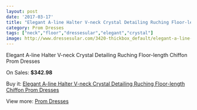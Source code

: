 ```yaml
---
layout: post
date: '2017-03-17'
title: "Elegant A-line Halter V-neck Crystal Detailing Ruching Floor-length Chiffon Prom Dresses"
category: Prom Dresses
tags: ["neck","floor","dressesular","elegant","crystal"]
image: http://www.dressesular.com/3420-thickbox_default/elegant-a-line-halter-v-neck-crystal-detailing-ruching-floor-length-chiffon-prom-dresses.jpg
---
```

Elegant A-line Halter V-neck Crystal Detailing Ruching Floor-length Chiffon Prom Dresses

On Sales: **$342.98**
<a href="https://www.dressesular.com/prom-dresses/1233-elegant-a-line-halter-v-neck-crystal-detailing-ruching-floor-length-chiffon-prom-dresses.html"><amp-img layout="responsive" width="600" height="600" src="//www.dressesular.com/3420-thickbox_default/elegant-a-line-halter-v-neck-crystal-detailing-ruching-floor-length-chiffon-prom-dresses.jpg" alt="Elegant A-line Halter V-neck Crystal Detailing Ruching Floor-length Chiffon Prom Dresses 0" /></a>
<a href="https://www.dressesular.com/prom-dresses/1233-elegant-a-line-halter-v-neck-crystal-detailing-ruching-floor-length-chiffon-prom-dresses.html"><amp-img layout="responsive" width="600" height="600" src="//www.dressesular.com/3421-thickbox_default/elegant-a-line-halter-v-neck-crystal-detailing-ruching-floor-length-chiffon-prom-dresses.jpg" alt="Elegant A-line Halter V-neck Crystal Detailing Ruching Floor-length Chiffon Prom Dresses 1" /></a>

Buy it: [Elegant A-line Halter V-neck Crystal Detailing Ruching Floor-length Chiffon Prom Dresses](https://www.dressesular.com/prom-dresses/1233-elegant-a-line-halter-v-neck-crystal-detailing-ruching-floor-length-chiffon-prom-dresses.html "Elegant A-line Halter V-neck Crystal Detailing Ruching Floor-length Chiffon Prom Dresses")

View more: [Prom Dresses](https://www.dressesular.com/7-prom-dresses "Prom Dresses")